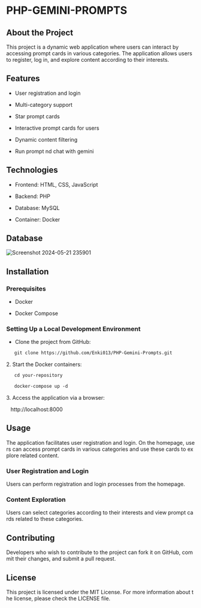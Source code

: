 PHP-GEMINI-PROMPTS
=======================

About the Project
-----------------

This project is a dynamic web application where users can interact by accessing prompt cards in various categories. The application allows users to register, log in, and explore content according to their interests.

Features
--------

-   User registration and login

-   Multi-category support
   
-   Star prompt cards

-   Interactive prompt cards for users

-   Dynamic content filtering

-   Run prompt nd chat with gemini

Technologies
------------

-   Frontend: HTML, CSS, JavaScript

-   Backend: PHP

-   Database: MySQL

-   Container: Docker

Database
------------
![Screenshot 2024-05-21 235901](https://github.com/Enki013/PHP-Gemini-Prompts/assets/39771190/696255b8-68a8-499d-b84d-dbb573bfa24f)


Installation
------------

### Prerequisites

-   Docker

-   Docker Compose

### Setting Up a Local Development Environment

-   Clone the project from GitHub:
```sh
   git clone https://github.com/Enki013/PHP-Gemini-Prompts.git
```
2. Start the Docker containers:
```sh
   cd your-repository
```
```sh
   docker-compose up -d
```
3. Access the application via a browser:

   http://localhost:8000

Usage
-----

The application facilitates user registration and login. On the homepage, users can access prompt cards in various categories and use these cards to explore related content.

### User Registration and Login

Users can perform registration and login processes from the homepage.

### Content Exploration

Users can select categories according to their interests and view prompt cards related to these categories.

Contributing
------------

Developers who wish to contribute to the project can fork it on GitHub, commit their changes, and submit a pull request.

License
-------

This project is licensed under the MIT License. For more information about the license, please check the LICENSE file.

